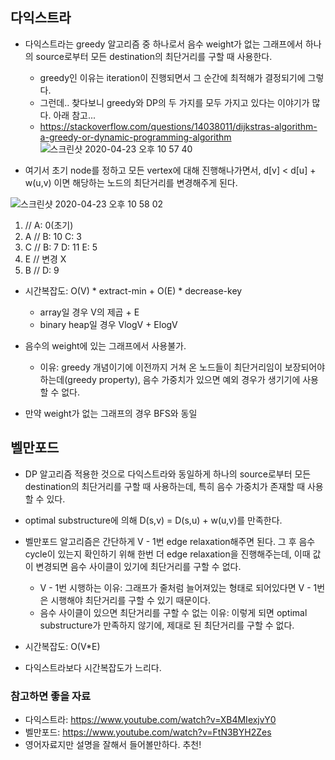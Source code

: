 ## 다익스트라
- 다익스트라는 greedy 알고리즘 중 하나로서 음수 weight가 없는 그래프에서 하나의 source로부터 모든 destination의 최단거리를 구할 때 사용한다.
  - greedy인 이유는 iteration이 진행되면서 그 순간에 최적해가 결정되기에 그렇다.
  - 그런데.. 찾다보니 greedy와 DP의 두 가지를 모두 가지고 있다는 이야기가 많다. 아래 참고...
  - https://stackoverflow.com/questions/14038011/dijkstras-algorithm-a-greedy-or-dynamic-programming-algorithm
![스크린샷 2020-04-23 오후 10 57 40](https://user-images.githubusercontent.com/26040955/80107275-d6f24d80-85b5-11ea-85b1-3c86437496ef.png)

- 여기서 초기 node를 정하고 모든 vertex에 대해 진행해나가면서, d[v] < d[u] + w(u,v) 이면 해당하는 노드의 최단거리를 변경해주게 된다.

![스크린샷 2020-04-23 오후 10 58 02](https://user-images.githubusercontent.com/26040955/80107330-e4a7d300-85b5-11ea-827f-64a4eb56b77f.png)

1)  // A: 0(초기)
2) A // B: 10 C: 3
3) C // B: 7 D: 11 E: 5
4) E // 변경 X
5) B // D: 9

- 시간복잡도: O(V) * extract-min + O(E) * decrease-key
  - array일 경우 V의 제곱 + E
  - binary heap일 경우 VlogV + ElogV

- 음수의 weight에 있는 그래프에서 사용불가.
  - 이유: greedy 개념이기에 이전까지 거쳐 온 노드들이 최단거리임이 보장되어야 하는데(greedy property), 음수 가중치가 있으면 예외 경우가 생기기에 사용할 수 없다.
- 만약 weight가 없는 그래프의 경우 BFS와 동일

## 벨만포드
- DP 알고리즘 적용한 것으로 다익스트라와 동일하게 하나의 source로부터 모든 destination의 최단거리를 구할 때 사용하는데, 특히 음수 가중치가 존재할 때 사용할 수 있다.
- optimal substructure에 의해 D(s,v) = D(s,u) + w(u,v)를 만족한다.
- 벨만포드 알고리즘은 간단하게 V - 1번 edge relaxation해주면 된다. 그 후 음수 cycle이 있는지 확인하기 위해 한번 더 edge relaxation을 진행해주는데, 이때 
값이 변경되면 음수 사이클이 있기에 최단거리를 구할 수 없다.
  - V - 1번 시행하는 이유: 그래프가 줄처럼 늘어져있는 형태로 되어있다면 V - 1번은 시행해야 최단거리를 구할 수 있기 때문이다.
  - 음수 사이클이 있으면 최단거리를 구할 수 없는 이유: 이렇게 되면 optimal substructure가 만족하지 않기에, 제대로 된 최단거리를 구할 수 없다.

- 시간복잡도: O(V*E)
- 다익스트라보다 시간복잡도가 느리다.

  
  
  
  
### 참고하면 좋을 자료
- 다익스트라: https://www.youtube.com/watch?v=XB4MIexjvY0
- 벨만포드: https://www.youtube.com/watch?v=FtN3BYH2Zes
- 영어자료지만 설명을 잘해서 들어볼만하다. 추천!
  
  
  
  
  
